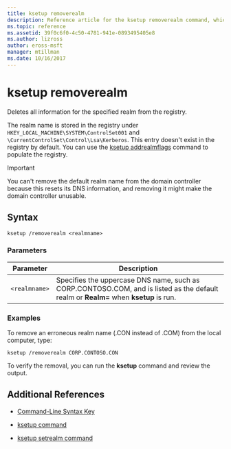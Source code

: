 ```yaml
---
title: ksetup removerealm
description: Reference article for the ksetup removerealm command, which deletes all information for the specified realm from the registry.
ms.topic: reference
ms.assetid: 39f0c6f0-4c50-4781-941e-0893495405e8
ms.author: lizross
author: eross-msft
manager: mtillman
ms.date: 10/16/2017
---
```


# ksetup removerealm

Deletes all information for the specified realm from the registry.

The realm name is stored in the registry under `HKEY_LOCAL_MACHINE\SYSTEM\ControlSet001` and `\CurrentControlSet\Control\Lsa\Kerberos`. This entry doesn't exist in the registry by default. You can use the [ksetup addrealmflags](ksetup-addrealmflags.md) command to populate the registry.

> [!IMPORTANT]
> You can't remove the default realm name from the domain controller because this resets its DNS information, and removing it might make the domain controller unusable.

## Syntax

```
ksetup /removerealm <realmname>
```
### Parameters

| Parameter | Description |
| --------- | ----------- |
| `<realmname>` | Specifies the uppercase DNS name, such as CORP.CONTOSO.COM, and is listed as the default realm or **Realm=** when **ksetup** is run. |

### Examples

To remove an erroneous realm name (.CON instead of .COM) from the local computer, type:
```
ksetup /removerealm CORP.CONTOSO.CON
```

To verify the removal, you can run the **ksetup** command and review the output.

## Additional References

- [Command-Line Syntax Key](command-line-syntax-key.md)

- [ksetup command](ksetup.md)

- [ksetup setrealm command](ksetup-setrealm.md)
